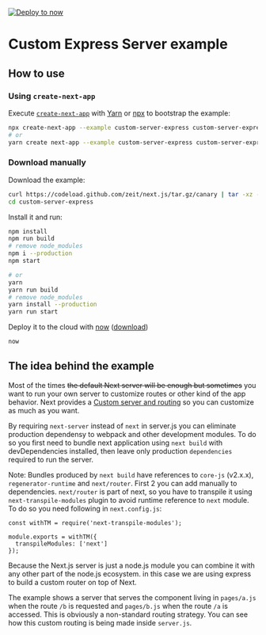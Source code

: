 [![Deploy to now](https://deploy.now.sh/static/button.svg)](https://deploy.now.sh/?repo=https://github.com/zeit/next.js/tree/master/examples/custom-server-express)

# Custom Express Server example

## How to use

### Using `create-next-app`

Execute [`create-next-app`](https://github.com/segmentio/create-next-app) with [Yarn](https://yarnpkg.com/lang/en/docs/cli/create/) or [npx](https://github.com/zkat/npx#readme) to bootstrap the example:

```bash
npx create-next-app --example custom-server-express custom-server-express-app
# or
yarn create next-app --example custom-server-express custom-server-express-app
```

### Download manually

Download the example:

```bash
curl https://codeload.github.com/zeit/next.js/tar.gz/canary | tar -xz --strip=2 next.js-canary/examples/custom-server-express
cd custom-server-express
```

Install it and run:

```bash
npm install
npm run build
# remove node_modules
npm i --production
npm start

# or
yarn
yarn run build
# remove node_modules
yarn install --production
yarn run start
```

Deploy it to the cloud with [now](https://zeit.co/now) ([download](https://zeit.co/download))

```bash
now
```

## The idea behind the example

Most of the times ~~the default Next server will be enough but sometimes~~ you want to run your own server to customize routes or other kind of the app behavior. Next provides a [Custom server and routing](https://github.com/zeit/next.js#custom-server-and-routing) so you can customize as much as you want.

By requiring `next-server` instead of `next` in server.js you can eliminate production dependensy to webpack and other development modules.
To do so you first need to bundle next application using `next build` with devDependencies installed, then leave only production `dependencies` required to run the server.

Note: Bundles produced by `next build` have references to `core-js` (v2.x.x), `regenerator-runtime` and `next/router`. First 2 you can add manually to dependencies. `next/router` is part of next, so you have to transpile it using `next-transpile-modules` plugin to avoid runtime reference to `next` module. To do so you need following in `next.config.js`:
```
const withTM = require('next-transpile-modules');
 
module.exports = withTM({
  transpileModules: ['next']
});
```

Because the Next.js server is just a node.js module you can combine it with any other part of the node.js ecosystem. in this case we are using express to build a custom router on top of Next.

The example shows a server that serves the component living in `pages/a.js` when the route `/b` is requested and `pages/b.js` when the route `/a` is accessed. This is obviously a non-standard routing strategy. You can see how this custom routing is being made inside `server.js`.
